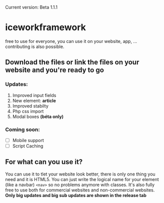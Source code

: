 Current version: Beta 1.1.1
# iceworkframework
free to use for everyone, you can use it on your website, app, ...
contributing is also possible.
## Download the files or link the files on your website and you're ready to go
### Updates:
1. Improved input fields
2. New element: **article**
3. Improved stabilty
4. Php css import
5. Modal boxes **(béta only)**
### Coming soon:
- [ ] Mobile support
- [ ] Script Caching
## For what can you use it?
You can use it to tlet your website look better, there is only one thing you need and it is HTML5. You can just write the logical name for your element (like a navbar) `<nav>` so no problems anymore with classes. It's also fully free to use both for commercial websites and non-commercial websites.
**Only big updates and big sub updates are shown in the release tab**
